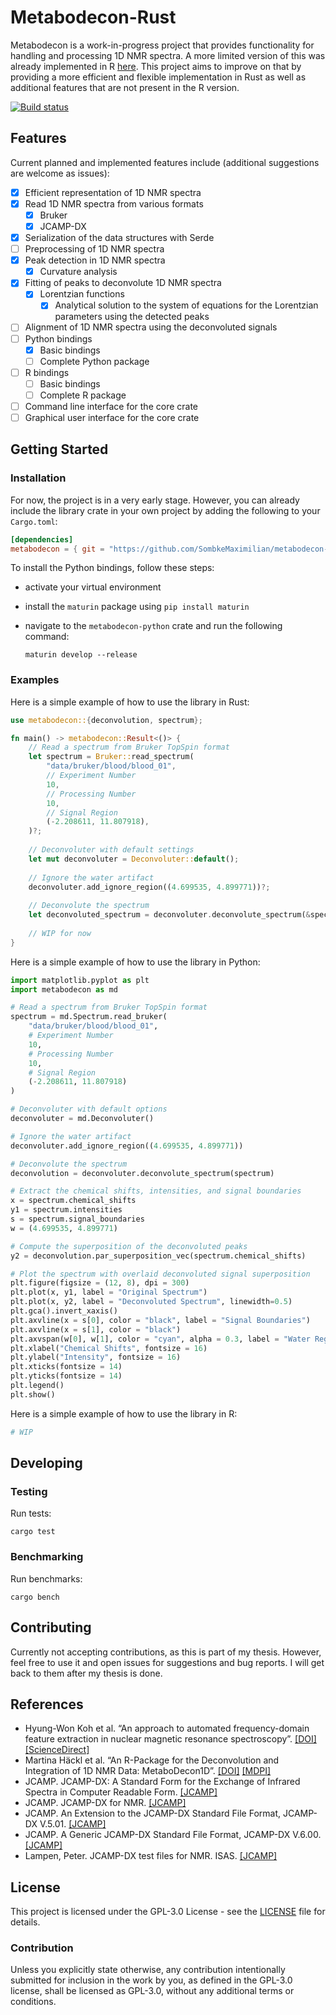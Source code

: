 # Metabodecon-Rust

Metabodecon is a work-in-progress project that provides functionality for handling and processing 1D NMR spectra. A more
limited version of this was already implemented in R [here](https://github.com/spang-lab/metabodecon/). This project
aims to improve on that by providing a more efficient and flexible implementation in Rust as well as additional features
that are not present in the R version.

[![Build status][build-badge]][build-link]

[build-badge]: https://github.com/SombkeMaximilian/metabodecon-rust/actions/workflows/rust.yml/badge.svg
[build-link]: https://github.com/SombkeMaximilian/metabodecon-rust/actions

## Features

Current planned and implemented features include (additional suggestions are welcome as issues):

- [x] Efficient representation of 1D NMR spectra
- [x] Read 1D NMR spectra from various formats
   - [x] Bruker
   - [x] JCAMP-DX
- [x] Serialization of the data structures with Serde
- [ ] Preprocessing of 1D NMR spectra
- [x] Peak detection in 1D NMR spectra
   - [x] Curvature analysis
- [x] Fitting of peaks to deconvolute 1D NMR spectra
   - [x] Lorentzian functions
     - [x] Analytical solution to the system of equations for the Lorentzian parameters using the detected peaks
- [ ] Alignment of 1D NMR spectra using the deconvoluted signals
- [ ] Python bindings
   - [x] Basic bindings
   - [ ] Complete Python package
- [ ] R bindings
   - [ ] Basic bindings
   - [ ] Complete R package
- [ ] Command line interface for the core crate
- [ ] Graphical user interface for the core crate

## Getting Started

### Installation

For now, the project is in a very early stage. However, you can already include the library crate in your own project by
adding the following to your `Cargo.toml`:

```toml
[dependencies]
metabodecon = { git = "https://github.com/SombkeMaximilian/metabodecon-rust" }
```

To install the Python bindings, follow these steps:
- activate your virtual environment
- install the `maturin` package using `pip install maturin`
- navigate to the `metabodecon-python` crate and run the following command:

  ```shell
  maturin develop --release
  ```

### Examples

Here is a simple example of how to use the library in Rust:

```rust
use metabodecon::{deconvolution, spectrum};

fn main() -> metabodecon::Result<()> {
    // Read a spectrum from Bruker TopSpin format
    let spectrum = Bruker::read_spectrum(
        "data/bruker/blood/blood_01",
        // Experiment Number
        10,
        // Processing Number
        10,
        // Signal Region
        (-2.208611, 11.807918),
    )?;
  
    // Deconvoluter with default settings
    let mut deconvoluter = Deconvoluter::default();
  
    // Ignore the water artifact
    deconvoluter.add_ignore_region((4.699535, 4.899771))?;
  
    // Deconvolute the spectrum
    let deconvoluted_spectrum = deconvoluter.deconvolute_spectrum(&spectrum)?;
  
    // WIP for now
}
```

Here is a simple example of how to use the library in Python:

```python
import matplotlib.pyplot as plt
import metabodecon as md

# Read a spectrum from Bruker TopSpin format
spectrum = md.Spectrum.read_bruker(
    "data/bruker/blood/blood_01",
    # Experiment Number
    10,
    # Processing Number
    10,
    # Signal Region
    (-2.208611, 11.807918)
)

# Deconvoluter with default options
deconvoluter = md.Deconvoluter()

# Ignore the water artifact
deconvoluter.add_ignore_region((4.699535, 4.899771))

# Deconvolute the spectrum
deconvolution = deconvoluter.deconvolute_spectrum(spectrum)

# Extract the chemical shifts, intensities, and signal boundaries
x = spectrum.chemical_shifts
y1 = spectrum.intensities
s = spectrum.signal_boundaries
w = (4.699535, 4.899771)

# Compute the superposition of the deconvoluted peaks
y2 = deconvolution.par_superposition_vec(spectrum.chemical_shifts)

# Plot the spectrum with overlaid deconvoluted signal superposition
plt.figure(figsize = (12, 8), dpi = 300)
plt.plot(x, y1, label = "Original Spectrum")
plt.plot(x, y2, label = "Deconvoluted Spectrum", linewidth=0.5)
plt.gca().invert_xaxis()
plt.axvline(x = s[0], color = "black", label = "Signal Boundaries")
plt.axvline(x = s[1], color = "black")
plt.axvspan(w[0], w[1], color = "cyan", alpha = 0.3, label = "Water Region")
plt.xlabel("Chemical Shifts", fontsize = 16)
plt.ylabel("Intensity", fontsize = 16)
plt.xticks(fontsize = 14)
plt.yticks(fontsize = 14)
plt.legend()
plt.show()
```

Here is a simple example of how to use the library in R:

```r
# WIP
```

## Developing

### Testing

Run tests:

  ```shell
  cargo test
  ```

### Benchmarking

Run benchmarks:

  ```shell
  cargo bench
  ```

## Contributing

Currently not accepting contributions, as this is part of my thesis. However, feel free to use it and open issues for
suggestions and bug reports. I will get back to them after my thesis is done.

## References

- Hyung-Won Koh et al. “An approach to automated frequency-domain feature extraction in nuclear magnetic resonance
  spectroscopy”.
  [[DOI]](https://doi.org/10.1016/j.jmr.2009.09.003)
  [[ScienceDirect]](https://www.sciencedirect.com/science/article/pii/S1090780709002584)
- Martina Häckl et al. “An R-Package for the Deconvolution and Integration of 1D NMR Data: MetaboDecon1D”.
  [[DOI]](https://doi.org/10.3390/metabo11070452)
  [[MDPI]](https://www.mdpi.com/2218-1989/11/7/452)
- JCAMP. JCAMP-DX: A Standard Form for the Exchange of Infrared Spectra in Computer Readable Form.
  [[JCAMP]](http://www.jcamp-dx.org/protocols/dxir01.pdf)
- JCAMP. JCAMP-DX for NMR.
  [[JCAMP]](http://www.jcamp-dx.org/protocols/dxnmr01.pdf)
- JCAMP. An Extension to the JCAMP-DX Standard File Format, JCAMP-DX V.5.01.
  [[JCAMP]](http://www.jcamp-dx.org/protocols/dx5-01-correctedv2.pdf)
- JCAMP. A Generic JCAMP-DX Standard File Format, JCAMP-DX V.6.00.
  [[JCAMP]](http://www.jcamp-dx.org/drafts/JCAMP6_2b%20Draft.pdf)
- Lampen, Peter. JCAMP-DX test files for NMR. ISAS.
  [[JCAMP]](http://www.jcamp-dx.org/)

## License

This project is licensed under the GPL-3.0 License - see the [LICENSE](LICENSE) file for details.

### Contribution

Unless you explicitly state otherwise, any contribution intentionally submitted for inclusion in the work by you, as
defined in the GPL-3.0 license, shall be licensed as GPL-3.0, without any additional terms or conditions.

